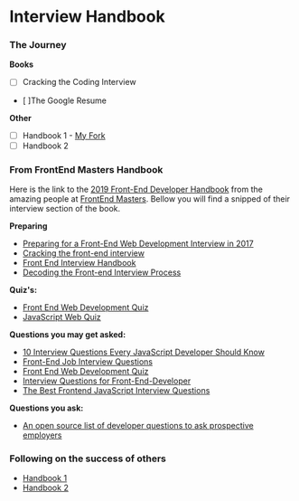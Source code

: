# Interview Handbook

### The Journey

**Books**
- [ ] Cracking the Coding Interview
- [ ]The Google Resume

**Other**
- [ ] Handbook 1 - [My Fork](https://github.com/caestrada/coding-interview-university)
- [ ] Handbook 2

### From FrontEnd Masters Handbook
Here is the link to the [2019 Front-End Developer Handbook](https://frontendmasters.com/books/front-end-handbook/2019/#3.8) from the amazing people at [FrontEnd Masters](https://frontendmasters.com/).
Bellow you will find a snipped of their interview section of the book.

   **Preparing**
   * [Preparing for a Front-End Web Development Interview in 2017](http://davidshariff.com/blog/preparing-for-a-front-end-web-development-interview-in-2017/)
   * [Cracking the front-end interview](https://medium.freecodecamp.com/cracking-the-front-end-interview-9a34cd46237)
   * [Front End Interview Handbook](https://github.com/yangshun/front-end-interview-handbook)
   * [Decoding the Front-end Interview Process](https://dev.to/emmawedekind/decoding-the-front-end-interview-process-14dl)

   **Quiz's:**
   * [Front End Web Development Quiz](http://davidshariff.com/quiz/)
   * [JavaScript Web Quiz](http://davidshariff.com/js-quiz/)

   **Questions you may get asked:**
   * [10 Interview Questions Every JavaScript Developer Should Know](https://medium.com/javascript-scene/10-interview-questions-every-javascript-developer-should-know-6fa6bdf5ad95)
   * [Front-End Job Interview Questions](http://h5bp.github.io/Front-end-Developer-Interview-Questions/)
   * [Front End Web Development Quiz](http://davidshariff.com/quiz/)
   * [Interview Questions for Front-End-Developer](http://thatjsdude.com/interview/index.html)
   * <a href="https://performancejs.com/post/hde6d32/The-Best-Frontend-JavaScript-Interview-Questions-(Written-by-a-Frontend-Engineer">The Best Frontend JavaScript Interview Questions</a>

   **Questions you ask:**
   * [An open source list of developer questions to ask prospective employers](https://github.com/ChiperSoft/InterviewThis)

### Following on the success of others

* [Handbook 1](https://github.com/jwasham/coding-interview-university)
* [Handbook 2](https://github.com/yangshun/front-end-interview-handbook)
